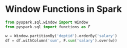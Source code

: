# Window Functions in Spark

```python
from pyspark.sql.window import Window
from pyspark.sql import functions as F

w = Window.partitionBy('deptid').orderBy('salary')
df = df.withColumn('sum', F.sum('salary').over(w))
```
